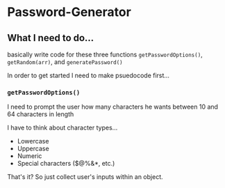 # Password-Generator

## What I need to do…

basically write code for these three functions `getPasswordOptions()`, `getRandom(arr)`, and `generatePassword()`

In order to get started I need to make psuedocode first…

### `getPasswordOptions()`

I need to prompt the user how many characters he wants between 10 and 64 characters in length

I have to think about character types… 

- Lowercase
- Uppercase
- Numeric
- Special characters ($@%&*, etc.)

That's it? So just collect user's inputs within an object.


